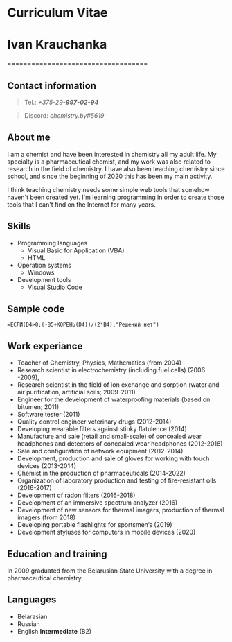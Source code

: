 # Curriculum Vitae
# Ivan Krauchanka
===================================


## Contact information
>Tel.: *+375-29-**997-02-94***

>Discord: *chemistry.by#5619*

## About me
I am a chemist and have been interested in chemistry all my adult life. My specialty is a pharmaceutical chemist, and my work was also related to research in the field of chemistry. I have also been teaching chemistry since school, and since the beginning of 2020 this has been my main activity.

I think teaching chemistry needs some simple web tools that somehow haven't been created yet. I'm learning programming in order to create those tools that I can't find on the Internet for many years.

## Skills
* Programming languages
    + Visual Basic for Application (VBA)
    + HTML
* Operation systems
    + Windows
* Development tools
    + Visual Studio Code
    

## Sample code
```
=ЕСЛИ(D4>0;(-B5+КОРЕНЬ(D4))/(2*B4);"Решений нет")
```

## Work experiance
-    Teacher of Chemistry, Physics, Mathematics (from 2004)
-    Research scientist in electrochemistry (including fuel cells) (2006 -2009),
-    Research scientist in the field of ion exchange and sorption (water and air purification, artificial soils; 2009-2011)
-    Engineer for the development of waterproofing materials (based on bitumen; 2011)
-    Software tester (2011)
-    Quality control engineer veterinary drugs (2012-2014)
-    Developing wearable filters against stinky flatulence (2014)
-    Manufacture and sale (retail and small-scale) of concealed wear headphones and detectors of concealed wear headphones (2012-2018)
-    Sale and configuration of network equipment (2012-2014)
-    Development, production and sale of gloves for working with touch devices (2013-2014)
-    Chemist in the production of pharmaceuticals (2014-2022)
-    Organization of laboratory production and testing of fire-resistant oils (2016-2017)
-    Development of radon filters (2016-2018)
-    Development of an immersive spectrum analyzer (2016)
-    Development of new sensors for thermal imagers, production of thermal imagers (from 2018)
-    Developing portable flashlights for sportsmen’s (2019)
-    Development styluses for computers in mobile devices (2020)

## Education and training
In 2009 graduated from the Belarusian State  University with a degree in pharmaceutical chemistry.


## Languages
- Belarasian
- Russian
- English **Intermediate** (B2)
